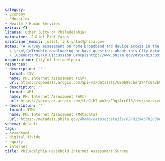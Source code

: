 ```yaml
---
category:
- Economy
- Education
- Health / Human Services
extras: {}
license: Other (City of Philadelphia)
maintainer: Juliet Fink-Yates
maintainer_email: juliet.fink-yates@phila.gov
notes: "A survey assessment on home broadband and device access in the City of Philadelphia.\
  \ \r\n\r\nTrouble downloading or have questions about this City dataset? Visit the\
  \ [OpenDataPhilly Discussion Group](http://www.phila.gov/data/discuss/)"
organization: City of Philadelphia
resources:
- description: ''
  format: CSV
  name: PHL Internet Assessment (CSV)
  url: https://opendata.arcgis.com/api/v3/datasets/680b093be7274fc8a2b92756c38499bd_0/downloads/data?format=csv&spatialRefId=4326&where=1%3D1
- description: ''
  format: API
  name: PHL Internet Assessment (API)
  url: https://services.arcgis.com/fLeGjb7u4uXqeF9q/ArcGIS/rest/services/PHL_Household_Internet_2021/FeatureServer/0/query?where=1%3D1
- description: ''
  format: HTML
  name: PHL Internet Assessment (Metadata)
  url: https://metadata.phila.gov/#home/datasetdetails/627d129437b2630020b85820/representationdetails/627d129637b2630020b85824/
schema: default
tags:
- broadband
- digital divide
- equity
- internet
title: Philadelphia Household Internet Assessment Survey
---
```

